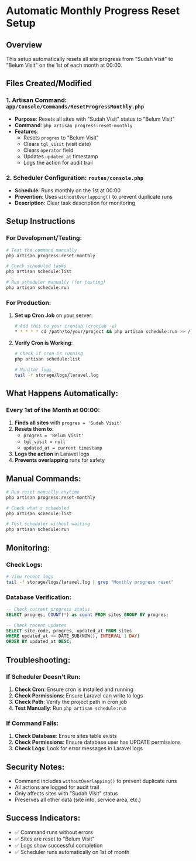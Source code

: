 # Automatic Monthly Progress Reset Setup

## Overview
This setup automatically resets all site progress from "Sudah Visit" to "Belum Visit" on the 1st of each month at 00:00.

## Files Created/Modified

### 1. Artisan Command: `app/Console/Commands/ResetProgressMonthly.php`
- **Purpose**: Resets all sites with "Sudah Visit" status to "Belum Visit"
- **Command**: `php artisan progress:reset-monthly`
- **Features**:
  - Resets `progres` to "Belum Visit"
  - Clears `tgl_visit` (visit date)
  - Clears `operator` field
  - Updates `updated_at` timestamp
  - Logs the action for audit trail

### 2. Scheduler Configuration: `routes/console.php`
- **Schedule**: Runs monthly on the 1st at 00:00
- **Prevention**: Uses `withoutOverlapping()` to prevent duplicate runs
- **Description**: Clear task description for monitoring

## Setup Instructions

### For Development/Testing:
```bash
# Test the command manually
php artisan progress:reset-monthly

# Check scheduled tasks
php artisan schedule:list

# Run scheduler manually (for testing)
php artisan schedule:run
```

### For Production:
1. **Set up Cron Job** on your server:
   ```bash
   # Add this to your crontab (crontab -e)
   * * * * * cd /path/to/your/project && php artisan schedule:run >> /dev/null 2>&1
   ```

2. **Verify Cron is Working**:
   ```bash
   # Check if cron is running
   php artisan schedule:list
   
   # Monitor logs
   tail -f storage/logs/laravel.log
   ```

## What Happens Automatically:

### Every 1st of the Month at 00:00:
1. **Finds all sites** with `progres = 'Sudah Visit'`
2. **Resets them to**:
   - `progres = 'Belum Visit'`
   - `tgl_visit = null`
   - `updated_at = current timestamp`
3. **Logs the action** in Laravel logs
4. **Prevents overlapping** runs for safety

## Manual Commands:

```bash
# Run reset manually anytime
php artisan progress:reset-monthly

# Check what's scheduled
php artisan schedule:list

# Test scheduler without waiting
php artisan schedule:run
```

## Monitoring:

### Check Logs:
```bash
# View recent logs
tail -f storage/logs/laravel.log | grep "Monthly progress reset"
```

### Database Verification:
```sql
-- Check current progress status
SELECT progres, COUNT(*) as count FROM sites GROUP BY progres;

-- Check recent updates
SELECT site_code, progres, updated_at FROM sites 
WHERE updated_at >= DATE_SUB(NOW(), INTERVAL 1 DAY)
ORDER BY updated_at DESC;
```

## Troubleshooting:

### If Scheduler Doesn't Run:
1. **Check Cron**: Ensure cron is installed and running
2. **Check Permissions**: Ensure Laravel can write to logs
3. **Check Path**: Verify the project path in cron job
4. **Test Manually**: Run `php artisan schedule:run`

### If Command Fails:
1. **Check Database**: Ensure sites table exists
2. **Check Permissions**: Ensure database user has UPDATE permissions
3. **Check Logs**: Look for error messages in Laravel logs

## Security Notes:
- Command includes `withoutOverlapping()` to prevent duplicate runs
- All actions are logged for audit trail
- Only affects sites with "Sudah Visit" status
- Preserves all other data (site info, service area, etc.)

## Success Indicators:
- ✅ Command runs without errors
- ✅ Sites are reset to "Belum Visit"
- ✅ Logs show successful completion
- ✅ Scheduler runs automatically on 1st of month
